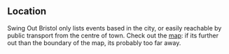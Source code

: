 ## Location

Swing Out Bristol only lists events based in the city, or easily reachable by public transport from the centre of town. Check out the [map](/map): if its further out than the boundary of the map, its probably too far away.
